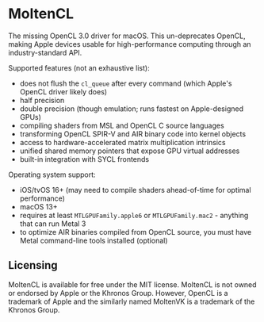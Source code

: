 # MoltenCL

The missing OpenCL 3.0 driver for macOS. This un-deprecates OpenCL, making Apple devices usable for high-performance computing through an industry-standard API.

Supported features (not an exhaustive list):
- does not flush the `cl_queue` after every command (which Apple's OpenCL driver likely does)
- half precision
- double precision (though emulation; runs fastest on Apple-designed GPUs)
- compiling shaders from MSL and OpenCL C source languages
- transforming OpenCL SPIR-V and AIR binary code into kernel objects
- access to hardware-accelerated matrix multiplication intrinsics
- unified shared memory pointers that expose GPU virtual addresses
- built-in integration with SYCL frontends

Operating system support:
- iOS/tvOS 16+ (may need to compile shaders ahead-of-time for optimal performance)
- macOS 13+
- requires at least `MTLGPUFamily.apple6` or `MTLGPUFamily.mac2` - anything that can run Metal 3
- to optimize AIR binaries compiled from OpenCL source, you must have Metal command-line tools installed (optional)

## Licensing

MoltenCL is available for free under the MIT license. MoltenCL is not owned or endorsed by Apple or the Khronos Group. However, OpenCL is a trademark of Apple and the similarly named MoltenVK is a trademark of the Khronos Group.
